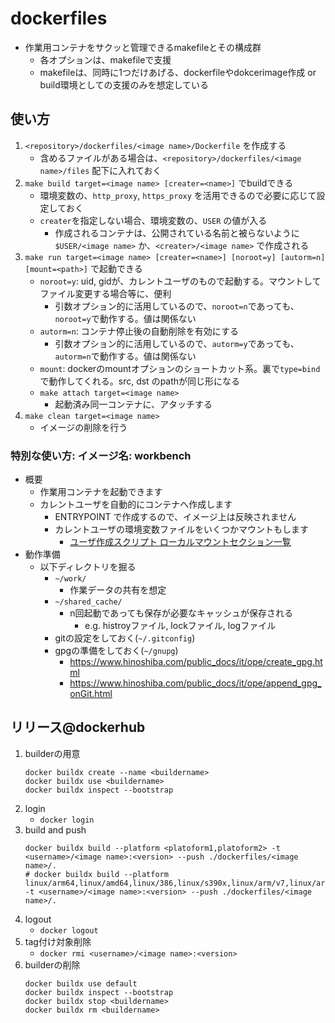 dockerfiles
===

* 作業用コンテナをサクッと管理できるmakefileとその構成群
	* 各オプションは、makefileで支援
	* makefileは、同時に1つだけあげる、dockerfileやdokcerimage作成 or build環境としての支援のみを想定している

## 使い方

1. `<repository>/dockerfiles/<image name>/Dockerfile` を作成する
	* 含めるファイルがある場合は、`<repository>/dockerfiles/<image name>/files` 配下に入れておく
2. `make build target=<image name> [creater=<name>]` でbuildできる
	* 環境変数の、`http_proxy`, `https_proxy` を活用できるので必要に応じて設定しておく
	* `creater`を指定しない場合、環境変数の、`USER` の値が入る
		* 作成されるコンテナは、公開されている名前と被らないように`$USER/<image name>` か、`<creater>/<image name>` で作成される
3. `make run target=<image name> [creater=<name>] [noroot=y] [autorm=n] [mount=<path>]` で起動できる
	* `noroot=y`: uid, gidが、カレントユーザのもので起動する。マウントしてファイル変更する場合等に、便利
		* 引数オプション的に活用しているので、`noroot=n`であっても、`noroot=y`で動作する。値は関係ない
	* `autorm=n`: コンテナ停止後の自動削除を有効にする
		* 引数オプション的に活用しているので、`autorm=y`であっても、`autorm=n`で動作する。値は関係ない
	* `mount`: dockerのmountオプションのショートカット系。裏で`type=bind`で動作してくれる。src, dst のpathが同じ形になる
	* `make attach target=<image name>`
		* 起動済み同一コンテナに、アタッチする
4. `make clean target=<image name>`
	* イメージの削除を行う

### 特別な使い方: イメージ名: workbench

* 概要
	* 作業用コンテナを起動できます
	* カレントユーザを自動的にコンテナへ作成します
		* ENTRYPOINT で作成するので、イメージ上は反映されません
		* カレントユーザの環境変数ファイルをいくつかマウントもします
			* [ユーザ作成スクリプト ローカルマウントセクション一覧](../dockerfiles/workbench/add_local_user.sh#L21)
* 動作準備
	* 以下ディレクトリを掘る
		* `~/work/`
			* 作業データの共有を想定
		* `~/shared_cache/`
			* n回起動であっても保存が必要なキャッシュが保存される
				* e.g. histroyファイル, lockファイル, logファイル
		* gitの設定をしておく(`~/.gitconfig`)
		* gpgの準備をしておく(`~/gnupg`)
			* https://www.hinoshiba.com/public_docs/it/ope/create_gpg.html
			* https://www.hinoshiba.com/public_docs/it/ope/append_gpg_onGit.html

## リリース@dockerhub

1. builderの用意
	```
	docker buildx create --name <buildername>
	docker buildx use <buildername>
	docker buildx inspect --bootstrap
	```
2. login
	* `docker login`
3. build and push
	```
	docker buildx build --platform <platoform1,platoform2> -t <username>/<image name>:<version> --push ./dockerfiles/<image name>/.
	# docker buildx build --platform linux/arm64,linux/amd64,linux/386,linux/s390x,linux/arm/v7,linux/arm/v6 -t <username>/<image name>:<version> --push ./dockerfiles/<image name>/.
	```
4. logout
	* `docker logout`
1. tag付け対象削除
	* `docker rmi <username>/<image name>:<version>`
3. builderの削除
	```
	docker buildx use default
	docker buildx inspect --bootstrap
	docker buildx stop <buildername>
	docker buildx rm <buildername>
	```
